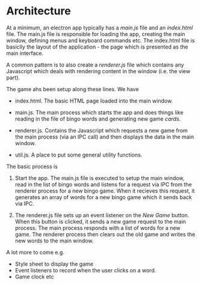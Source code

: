 # Architecture

At a minimum, an electron app typically has a *main.js* file and an *index.html* file. The main.js file is responsible for loading the app, creating the main window, defining menus and keyboard commands etc. The index.html file is basiclly the layout of the application - the page which is presented as the main interface. 

A common pattern is to also create a *renderer.js* file which contains any Javascript which deals with rendering content in the window (i.e. the view part). 

The game ahs been setup along these lines. We have

- index.html. The basic HTML page loaded into the main window. 

- main.js. The main process which starts the app and does things like reading in the file of bingo words and generating new game *cards*. 

- renderer.js. Contains the Javascript which requests a new game from the main process (via an IPC call) and then displays the data in the main window. 

- util.js. A place to put some general utility functions. 

The basic process is

1. Start the app. The main.js file is executed to setup the main window, read in the list of bingo words and listens for a request via IPC from the renderer process for a new bingo game. When it recieves this request, it generates an array of words for a new bingo game which it sends back via IPC.

2. The renderer.js file sets up an event listener on the *New Game* button. When this button is clicked, it sends a new game request to the main process. The main process responds with a list of words for a new game. The renderer process then clears out the old game and writes the new words to the main window. 

A lot more to come e.g.

- Style sheet to display the game
- Event listeners to record when the user clicks on a word.
- Game clock etc
